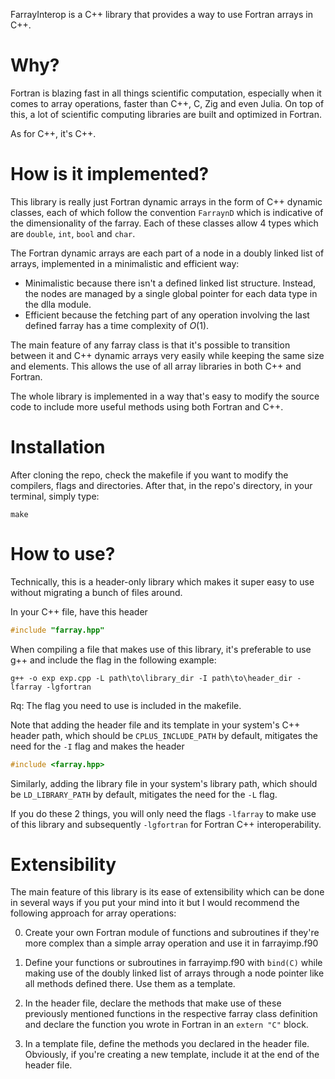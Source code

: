 FarrayInterop is a C++ library that provides a way to use Fortran arrays in C++.

# Why?
Fortran is blazing fast in all things scientific computation, especially when it comes to array operations, faster than C++, C, Zig and even Julia. On top of this, a lot of scientific computing libraries are built and optimized in Fortran.

As for C++, it's C++.

# How is it implemented?
This library is really just Fortran dynamic arrays in the form of C++ dynamic classes, each of which follow the convention `FarraynD` which is indicative of the dimensionality of the farray. Each of these classes allow 4 types which are `double`, `int`, `bool` and `char`.

The Fortran dynamic arrays are each part of a node in a doubly linked list of arrays, implemented in a minimalistic and efficient way:
- Minimalistic because there isn't a defined linked list structure. Instead, the nodes are managed by a single global pointer for each data type in the dlla module.
- Efficient because the fetching part of any operation involving the last defined farray has a time complexity of $O(1)$.

The main feature of any farray class is that it's possible to transition between it and C++ dynamic arrays very easily while keeping the same size and elements. This allows the use of all array libraries in both C++ and Fortran.

The whole library is implemented in a way that's easy to modify the source code to include more useful methods using both Fortran and C++.

# Installation
After cloning the repo, check the makefile if you want to modify the compilers, flags and directories. After that, in the repo's directory, in your terminal, simply type:
```Shell
make
```

# How to use?
Technically, this is a header-only library which makes it super easy to use without migrating a bunch of files around.

In your C++ file, have this header
```C++
#include "farray.hpp"
```

When compiling a file that makes use of this library, it's preferable to use g++ and include the flag in the following example:
```Shell
g++ -o exp exp.cpp -L path\to\library_dir -I path\to\header_dir -lfarray -lgfortran
```
Rq: The flag you need to use is included in the makefile.

Note that adding the header file and its template in your system's C++ header path, which should be `CPLUS_INCLUDE_PATH` by default, mitigates the need for the `-I` flag and makes the header
```C++
#include <farray.hpp>
```

Similarly, adding the library file in your system's library path, which should be `LD_LIBRARY_PATH` by default, mitigates the need for the `-L` flag.

If you do these 2 things, you will only need the flags `-lfarray` to make use of this library and subsequently `-lgfortran` for Fortran C++ interoperability.

# Extensibility
The main feature of this library is its ease of extensibility which can be done in several ways if you put your mind into it but I would recommend the following approach for array operations:

0. Create your own Fortran module of functions and subroutines if they're more complex than a simple array operation and use it in farrayimp.f90

1. Define your functions or subroutines in farrayimp.f90 with `bind(C)` while making use of the doubly linked list of arrays through a node pointer like all methods defined there. Use them as a template.

2. In the header file, declare the methods that make use of these previously mentioned functions in the respective farray class definition and declare the function you wrote in Fortran in an `extern "C"` block.

3. In a template file, define the methods you declared in the header file. Obviously, if you're creating a new template, include it at the end of the header file.
